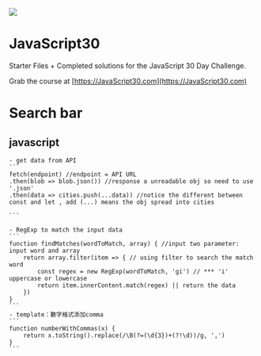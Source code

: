 ![](https://javascript30.com/images/JS3-social-share.png)

# JavaScript30

Starter Files + Completed solutions for the JavaScript 30 Day Challenge.

Grab the course at [https://JavaScript30.com](https://JavaScript30.com)

# Search bar
## javascript
    - get data from API
    ```
    fetch(endpoint) //endpoint = API URL
    .then(blob => blob.json()) //response a unreadable obj so need to use '.json' 
    .then(data => cities.push(...data)) //notice the different between const and let , add (...) means the obj spread into cities

    ```

    - RegExp to match the input data
    ```
    function findMatches(wordToMatch, array) { //input two parameter: input word and array
        return array.filter(item => { // using filter to search the match word
            const regex = new RegExp(wordToMatch, 'gi') // *** 'i' uppercase or lowercase
            return item.innerContent.match(regex) || return the data
        })
    }
    ```
    - template：數字格式添加comma
    ```
    function numberWithCommas(x) {
        return x.toString().replace(/\B(?=(\d{3})+(?!\d))/g, ',')
    }
    ```

